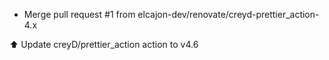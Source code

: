 - Merge pull request #1 from elcajon-dev/renovate/creyd-prettier_action-4.x

⬆️ Update creyD/prettier_action action to v4.6
